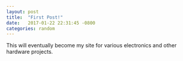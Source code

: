```yaml
---
layout: post
title:  "First Post!"
date:   2017-01-22 22:31:45 -0800
categories: random
---
```

This will eventually become my site for various electronics and other hardware projects.

[jekyll-docs]: http://jekyllrb.com/docs/home
[jekyll-gh]:   https://github.com/jekyll/jekyll
[jekyll-talk]: https://talk.jekyllrb.com/
